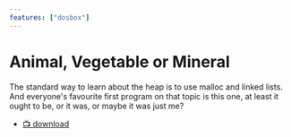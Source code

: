 ```yaml
---
features: ["dosbox"]
---
```

# Animal, Vegetable or Mineral

The standard way to learn about the heap is to use malloc and linked lists.
And everyone's favourite first program on that topic is this one, at least
it ought to be, or it was, or maybe it was just me?

* [📺 download](avm.dos.zip)

